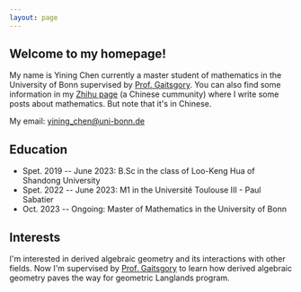 ```yaml
---
layout: page
---
```


## Welcome to my homepage!

My name is Yining Chen currently a master student of mathematics in the University of Bonn supervised by [Prof. Gaitsgory](https://people.mpim-bonn.mpg.de/gaitsgde/index.html). You can also find some information in my [Zhihu page](https://www.zhihu.com/people/ruo-ru-12-16) (a Chinese cummunity) where I write some posts about mathematics. But note that it's in Chinese.

My email: yining_chen@uni-bonn.de

## Education

* Spet. 2019 -- June 2023: B.Sc in the class of Loo-Keng Hua of Shandong University
* Spet. 2022 -- June 2023: M1 in the Université Toulouse III - Paul Sabatier
* Oct. 2023 -- Ongoing: Master of Mathematics in the University of Bonn

## Interests
I'm interested in derived algebraic geometry and its interactions with other fields. Now I'm supervised by [Prof. Gaitsgory](https://people.mpim-bonn.mpg.de/gaitsgde/index.html) to learn how derived algebraic geometry paves the way for geometric Langlands program.
